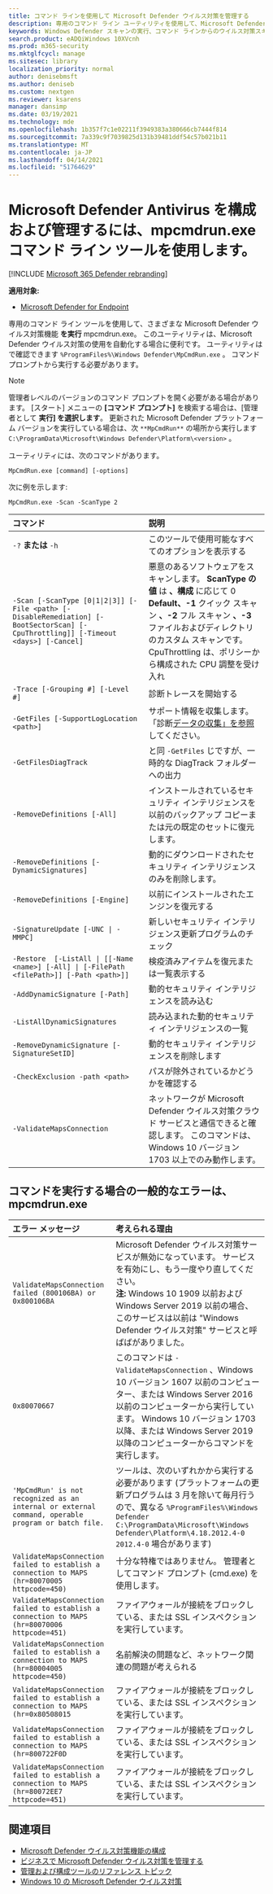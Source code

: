 ```yaml
---
title: コマンド ラインを使用して Microsoft Defender ウイルス対策を管理する
description: 専用のコマンド ライン ユーティリティを使用して、Microsoft Defender ウイルス対策スキャンを実行し、次世代の保護を構成します。
keywords: Windows Defender スキャンの実行、コマンド ラインからのウイルス対策スキャンの実行、コマンド ラインからの Windows Defender スキャンの実行、mpcmdrun、Defender
search.product: eADQiWindows 10XVcnh
ms.prod: m365-security
ms.mktglfcycl: manage
ms.sitesec: library
localization_priority: normal
author: denisebmsft
ms.author: deniseb
ms.custom: nextgen
ms.reviewer: ksarens
manager: dansimp
ms.date: 03/19/2021
ms.technology: mde
ms.openlocfilehash: 1b357f7c1e02211f3949383a380666cb7444f814
ms.sourcegitcommit: 7a339c9f7039825d131b39481ddf54c57b021b11
ms.translationtype: MT
ms.contentlocale: ja-JP
ms.lasthandoff: 04/14/2021
ms.locfileid: "51764629"
---
```

# <a name="configure-and-manage-microsoft-defender-antivirus-with-the-mpcmdrunexe-command-line-tool"></a>Microsoft Defender Antivirus を構成および管理するには、mpcmdrun.exe コマンド ライン ツールを使用します。

[!INCLUDE [Microsoft 365 Defender rebranding](../../includes/microsoft-defender.md)]


**適用対象:**

- [Microsoft Defender for Endpoint](/microsoft-365/security/defender-endpoint/)

専用のコマンド ライン ツールを使用して、さまざまな Microsoft Defender ウイルス対策機能 **を実行** mpcmdrun.exe。 このユーティリティは、Microsoft Defender ウイルス対策の使用を自動化する場合に便利です。 ユーティリティは で確認できます `%ProgramFiles%\Windows Defender\MpCmdRun.exe` 。 コマンド プロンプトから実行する必要があります。

> [!NOTE]
> 管理者レベルのバージョンのコマンド プロンプトを開く必要がある場合があります。 [スタート] メニューの **[コマンド プロンプト]** を検索する場合は、[管理者として **実行] を選択します**。
> 更新された Microsoft Defender プラットフォーム バージョンを実行している場合は、次 `**MpCmdRun**` の場所から実行します `C:\ProgramData\Microsoft\Windows Defender\Platform\<version>` 。

ユーティリティには、次のコマンドがあります。

```console
MpCmdRun.exe [command] [-options]
```
次に例を示します:

```console
MpCmdRun.exe -Scan -ScanType 2
``` 

| コマンド  | 説明   |
|:----|:----|
| `-?` **または** `-h`   | このツールで使用可能なすべてのオプションを表示する |
| `-Scan [-ScanType [0\|1\|2\|3]] [-File <path> [-DisableRemediation] [-BootSectorScan] [-CpuThrottling]] [-Timeout <days>] [-Cancel]` | 悪意のあるソフトウェアをスキャンします。 **ScanType の値** は **、構成** に応じて 0 **Default、-1** クイック スキャン **、-2** フル スキャン **、-3** ファイルおよびディレクトリ のカスタム スキャンです。  CpuThrottling は、ポリシーから構成された CPU 調整を受け入れ |
| `-Trace [-Grouping #] [-Level #]` | 診断トレースを開始する |
| `-GetFiles [-SupportLogLocation <path>]` | サポート情報を収集します。 「診断[データの収集」を参照](collect-diagnostic-data.md)してください。  |
| `-GetFilesDiagTrack`  | と同 `-GetFiles` じですが、一時的な DiagTrack フォルダーへの出力 |
| `-RemoveDefinitions [-All]` | インストールされているセキュリティ インテリジェンスを以前のバックアップ コピーまたは元の既定のセットに復元します。 |
| `-RemoveDefinitions [-DynamicSignatures]` | 動的にダウンロードされたセキュリティ インテリジェンスのみを削除します。 |
| `-RemoveDefinitions [-Engine]` | 以前にインストールされたエンジンを復元する |
| `-SignatureUpdate [-UNC \| -MMPC]` | 新しいセキュリティ インテリジェンス更新プログラムのチェック |
| `-Restore  [-ListAll \| [[-Name <name>] [-All] \| [-FilePath <filePath>]] [-Path <path>]]` | 検疫済みアイテムを復元または一覧表示する |
| `-AddDynamicSignature [-Path]` | 動的セキュリティ インテリジェンスを読み込む |
| `-ListAllDynamicSignatures` | 読み込まれた動的セキュリティ インテリジェンスの一覧 |
| `-RemoveDynamicSignature [-SignatureSetID]` | 動的セキュリティ インテリジェンスを削除します |
| `-CheckExclusion -path <path>` | パスが除外されているかどうかを確認する |
| `-ValidateMapsConnection` | ネットワークが Microsoft Defender ウイルス対策クラウド サービスと通信できると確認します。 このコマンドは、Windows 10 バージョン 1703 以上でのみ動作します。|


## <a name="common-errors-in-running-commands-via-mpcmdrunexe"></a>コマンドを実行する場合の一般的なエラーは、mpcmdrun.exe 

|エラー メッセージ | 考えられる理由
|:----|:----|
| `ValidateMapsConnection failed (800106BA) or 0x800106BA` | Microsoft Defender ウイルス対策サービスが無効になっています。 サービスを有効にし、もう一度やり直してください。 <br>   **注:**  Windows 10 1909 以前および Windows Server 2019 以前の場合、このサービスは以前は "Windows Defender ウイルス対策" サービスと呼ばばがありました。|
| `0x80070667` | このコマンドは `-ValidateMapsConnection` 、Windows 10 バージョン 1607 以前のコンピューター、または Windows Server 2016 以前のコンピューターから実行しています。 Windows 10 バージョン 1703 以降、または Windows Server 2019 以降のコンピューターからコマンドを実行します。|
| `'MpCmdRun' is not recognized as an internal or external command, operable program or batch file.` | ツールは、次のいずれかから実行する必要があります (プラットフォームの更新プログラムは 3 月を除いて毎月行うので、異なる `%ProgramFiles%\Windows Defender` `C:\ProgramData\Microsoft\Windows Defender\Platform\4.18.2012.4-0` `2012.4-0` 場合があります)|
| `ValidateMapsConnection failed to establish a connection to MAPS (hr=80070005 httpcode=450)` | 十分な特権ではありません。 管理者としてコマンド プロンプト (cmd.exe) を使用します。|
| `ValidateMapsConnection failed to establish a connection to MAPS (hr=80070006 httpcode=451)` | ファイアウォールが接続をブロックしている、または SSL インスペクションを実行しています。 |
| `ValidateMapsConnection failed to establish a connection to MAPS (hr=80004005 httpcode=450)` | 名前解決の問題など、ネットワーク関連の問題が考えられる|
| `ValidateMapsConnection failed to establish a connection to MAPS (hr=0x80508015` | ファイアウォールが接続をブロックしている、または SSL インスペクションを実行しています。 |
| `ValidateMapsConnection failed to establish a connection to MAPS (hr=800722F0D` | ファイアウォールが接続をブロックしている、または SSL インスペクションを実行しています。 |
| `ValidateMapsConnection failed to establish a connection to MAPS (hr=80072EE7 httpcode=451)` | ファイアウォールが接続をブロックしている、または SSL インスペクションを実行しています。 |

## <a name="see-also"></a>関連項目

- [Microsoft Defender ウイルス対策機能の構成](configure-microsoft-defender-antivirus-features.md)
- [ビジネスで Microsoft Defender ウイルス対策を管理する](configuration-management-reference-microsoft-defender-antivirus.md)
- [管理および構成ツールのリファレンス トピック](configuration-management-reference-microsoft-defender-antivirus.md)
- [Windows 10 の Microsoft Defender ウイルス対策](microsoft-defender-antivirus-in-windows-10.md)